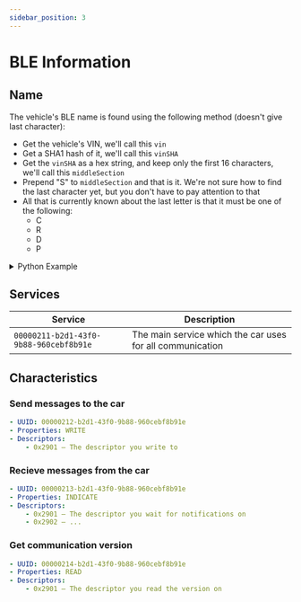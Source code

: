 ```yaml
---
sidebar_position: 3
---
```


# BLE Information
## Name
The vehicle's BLE name is found using the following method (doesn't give last character):
- Get the vehicle's VIN, we'll call this `vin`
- Get a SHA1 hash of it, we'll call this `vinSHA`
- Get the `vinSHA` as a hex string, and keep only the first 16 characters, we'll call this `middleSection`
- Prepend "S" to `middleSection` and that is it. We're not sure how to find the last character yet, but you don't have to pay attention to that
- All that is currently known about the last letter is that it must be one of the following:
  - C
  - R
  - D
  - P

<details>
<summary>Python Example</summary>

```py
from cryptography.hazmat.primitives import hashes

vin = bytes("5YJ3E1EA1KF000000", "UTF8")

digest = hashes.Hash(hashes.SHA1())
digest.update(vin)
vinSHA = digest.finalize().hex()
middleSection = vinSHA[0:16]
bleName = "S" + middleSection + "?"

print(bleName) # Sa6bab0d54ffaecf1?
```

</details>

## Services
Service|Description
-|-
`00000211-b2d1-43f0-9b88-960cebf8b91e`|The main service which the car uses for all communication

## Characteristics
### Send messages to the car
```yaml
- UUID: 00000212-b2d1-43f0-9b88-960cebf8b91e
- Properties: WRITE
- Descriptors:
    - 0x2901 — The descriptor you write to
```

### Recieve messages from the car
```yaml
- UUID: 00000213-b2d1-43f0-9b88-960cebf8b91e
- Properties: INDICATE
- Descriptors:
    - 0x2901 — The descriptor you wait for notifications on
    - 0x2902 — ...
```

### Get communication version
```yaml
- UUID: 00000214-b2d1-43f0-9b88-960cebf8b91e
- Properties: READ
- Descriptors:
    - 0x2901 — The descriptor you read the version on
```
